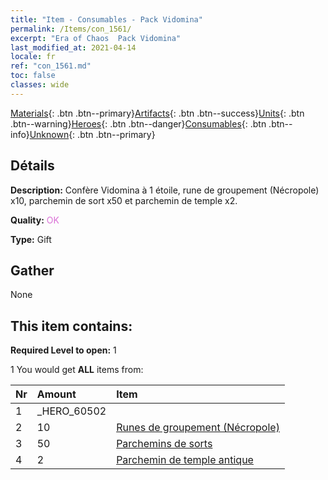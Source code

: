 ```yaml
---
title: "Item - Consumables - Pack Vidomina"
permalink: /Items/con_1561/
excerpt: "Era of Chaos  Pack Vidomina"
last_modified_at: 2021-04-14
locale: fr
ref: "con_1561.md"
toc: false
classes: wide
---
```

 [Materials](/fr/Items/){: .btn .btn--primary}[Artifacts](/fr/Items/Artifacts/){: .btn .btn--success}[Units](/fr/Items/Units/){: .btn .btn--warning}[Heroes](/fr/Items/Heroes/){: .btn .btn--danger}[Consumables](/fr/Items/Consumables/){: .btn .btn--info}[Unknown](/fr/Items/Unknown/){: .btn .btn--primary}

## Détails
 **Description:** Confère Vidomina à 1 étoile, rune de groupement (Nécropole) x10, parchemin de sort x50 et parchemin de temple x2.

 **Quality:** <span style="color: #DA70D6">OK</span>

 **Type:** Gift

## Gather

  None

## This item contains:

 **Required Level to open:** 1

 1 You would get **ALL** items  from:

  | Nr | Amount |     Item    |
  |:---|:-------|:------------|
  | 1 | _HERO_60502 | 
  | 2 | 10 | [Runes de groupement (Nécropole)](/fr/Items/con_755/) | 
  | 3 | 50 | [Parchemins de sorts](/fr/Items/con_694/) | 
  | 4 | 2 | [Parchemin de temple antique](/fr/Items/con_697/) | 
